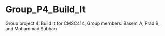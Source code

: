 # Group_P4_Build_It
 Group project 4: Build It for CMSC414, Group members: Basem A, Prad B, and Mohammad Subhan
